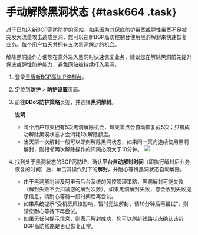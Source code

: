 # 手动解除黑洞状态 {#task664 .task}

对于已加入新BGP高防防护的网站，如果因为其保底防护带宽或弹性带宽不足被突发大流量攻击造成黑洞，您可以在新BGP高防控制台使用黑洞解封来快速恢复业务。每个用户每天共拥有五次黑洞解封的机会。

解除黑洞操作方便您在意外进入黑洞时快速恢复业务，建议您在解除黑洞前先提升保底或弹性防护能力，避免网站被持续打入黑洞。

1.  登录[云盾新BGP高防IP控制台](https://yundun.console.aliyun.com/?&p=ddoscoo&__consolePageCode=ddoscoo#/)。
2.  定位到**防护** \> **防护设置**页面。
3.  前往**DDoS防护策略**页签，并选择**黑洞解封**。 

    **说明：** 

    -   每个用户每天拥有5次黑洞解除机会，每天零点会自动恢复成5次；只有成功解除黑洞状态才会消耗1次解除额度。
    -   当天第一次解封一般可以即刻解除黑洞状态，如果同一天内连续使用黑洞解封，则相邻两次解除操作的间隔必须大于10分钟。
    ![](http://static-aliyun-doc.oss-cn-hangzhou.aliyuncs.com/assets/img/79694/156091126436926_zh-CN.png)

4.  找到处于黑洞状态的BGP高防IP，确认**平台自动解封时间**（即执行解封后业务恢复的时间）后，单击其操作列下的**解封**，并耐心等待黑洞状态自动解除。 
    -   由于黑洞解封涉及阿里云后台系统的风控管理策略，黑洞解封可能失败（解封失败不会扣减您的解封次数）。如果黑洞解封失败，您会收到失败提示信息，请耐心等待一段时间后再尝试。
    -   如果系统提示“受机房风控影响，暂时无法解封，请10分钟后再尝试”，则请您耐心等待下再尝试。
    -   如果无任何提示信息，则表示解封成功，您可以刷新线路状态确认该新BGP高防线路是否已恢复正常。

